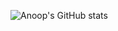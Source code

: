 ![Anoop's GitHub stats](https://github-readme-stats.vercel.app/api?username=anoop2811&show=reviews,discussions_started,discussions_answered,prs_merged,prs_merged_percentage)
